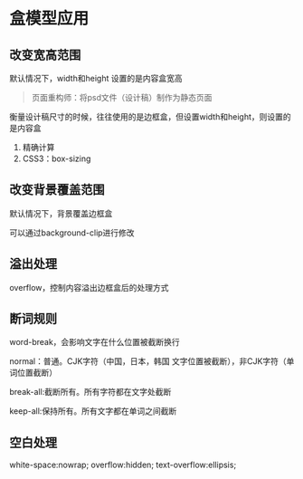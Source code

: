 # 盒模型应用

## 改变宽高范围

默认情况下，width和height 设置的是内容盒宽高

> 页面重构师：将psd文件（设计稿）制作为静态页面

衡量设计稿尺寸的时候，往往使用的是边框盒，但设置width和height，则设置的是内容盒

1. 精确计算
2. CSS3：box-sizing

## 改变背景覆盖范围

默认情况下，背景覆盖边框盒

可以通过background-clip进行修改

## 溢出处理

overflow，控制内容溢出边框盒后的处理方式

## 断词规则

word-break，会影响文字在什么位置被截断换行

normal：普通。CJK字符（中国，日本，韩国  文字位置被截断），非CJK字符（单词位置截断）

break-all:截断所有。所有字符都在文字处截断

keep-all:保持所有。所有文字都在单词之间截断

## 空白处理

<!-- 单行文本 -->
white-space:nowrap;
overflow:hidden;
text-overflow:ellipsis;